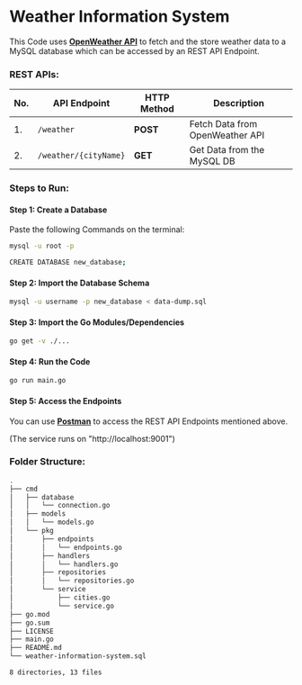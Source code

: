 # Weather Information System

This Code uses **[OpenWeather API](api.openweathermap.org)** to fetch and the store weather data to a MySQL database which can be accessed by an REST API Endpoint.

### REST APIs:

|No. | API Endpoint | HTTP Method | Description |
| --- | --- | --- | --- |
|1.| `/weather` |**POST**| Fetch Data from OpenWeather API |
|2.| `/weather/{cityName}` |**GET**| Get Data from the MySQL DB |

### Steps to Run:

#### Step 1: Create a Database
Paste the following Commands on the terminal:

```bash
mysql -u root -p
```

```bash
CREATE DATABASE new_database;
```

#### Step 2: Import the  Database Schema

```bash
mysql -u username -p new_database < data-dump.sql
```

#### Step 3: Import the Go Modules/Dependencies

```bash
go get -v ./...
```

#### Step 4: Run the Code

```bash
go run main.go
```

#### Step 5: Access the Endpoints

You can use **[Postman](https://www.postman.com/)** to access the REST API Endpoints mentioned above.

(The service runs on "http://localhost:9001")

### Folder Structure:

```bash
.
├── cmd
│   ├── database
│   │   └── connection.go
│   ├── models
│   │   └── models.go
│   └── pkg
│       ├── endpoints
│       │   └── endpoints.go
│       ├── handlers
│       │   └── handlers.go
│       ├── repositories
│       │   └── repositories.go
│       └── service
│           ├── cities.go
│           └── service.go
├── go.mod
├── go.sum
├── LICENSE
├── main.go
├── README.md
└── weather-information-system.sql

8 directories, 13 files
```
